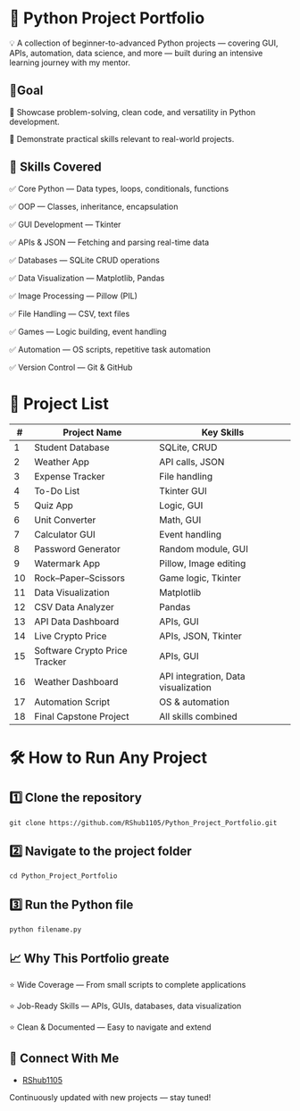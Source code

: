 
# 🐍 Python Project Portfolio

💡 A collection of beginner-to-advanced Python projects — covering GUI, APIs, automation, data science, and more — built during an intensive learning journey with my mentor.

## 🎯Goal

📌  Showcase problem-solving, clean code, and versatility in Python development. 

📌  Demonstrate practical skills relevant to real-world projects.
## 🚀 Skills Covered

✅ Core Python — Data types, loops, conditionals, functions
 
✅ OOP — Classes, inheritance, encapsulation

✅ GUI Development — Tkinter

✅ APIs & JSON — Fetching and parsing real-time data

✅ Databases — SQLite CRUD operations

✅ Data Visualization — Matplotlib, Pandas

✅ Image Processing — Pillow (PIL)

✅ File Handling — CSV, text files

✅ Games — Logic building, event handling

✅ Automation — OS scripts, repetitive task automation

✅ Version Control — Git & GitHub
# 📂 Project List

| #  | Project Name                     | Key Skills                          |
|----|----------------------------------|--------------------------------------|
| 1  | Student Database                 | SQLite, CRUD                         |
| 2  | Weather App                      | API calls, JSON                      |
| 3  | Expense Tracker                  | File handling                        |
| 4  | To-Do List                       | Tkinter GUI                          |
| 5  | Quiz App                         | Logic, GUI                           |
| 6  | Unit Converter                   | Math, GUI                            |
| 7  | Calculator GUI                   | Event handling                       |
| 8  | Password Generator               | Random module, GUI                   |
| 9  | Watermark App                    | Pillow, Image editing                |
| 10 | Rock–Paper–Scissors              | Game logic, Tkinter                  |
| 11 | Data Visualization               | Matplotlib                           |
| 12 | CSV Data Analyzer                | Pandas                               |
| 13 | API Data Dashboard               | APIs, GUI                            |
| 14 | Live Crypto Price                | APIs, JSON, Tkinter                   |
| 15 | Software Crypto Price Tracker    | APIs, GUI                            |
| 16 | Weather Dashboard                | API integration, Data visualization  |
| 17 | Automation Script                | OS & automation                      |
| 18 | Final Capstone Project           | All skills combined                  |

# 🛠 How to Run Any Project

## 1️⃣ Clone the repository
    git clone https://github.com/RShub1105/Python_Project_Portfolio.git

## 2️⃣ Navigate to the project folder
    cd Python_Project_Portfolio

## 3️⃣ Run the Python file
    python filename.py

## 📈 Why This Portfolio greate

⭐ Wide Coverage — From small scripts to complete applications
 
⭐ Job-Ready Skills — APIs, GUIs, databases, data visualization
 
⭐ Clean & Documented — Easy to navigate and extend
## 🔗 Connect With Me

- [RShub1105](https://github.com/RShub1105)

Continuously updated with new projects — stay tuned!
